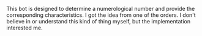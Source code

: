 This bot is designed to determine a numerological number and provide the corresponding characteristics. I got the idea from one of the orders.
I don't believe in or understand this kind of thing myself, but the implementation interested me.
